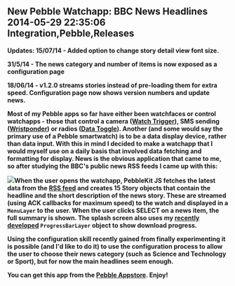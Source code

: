 New Pebble Watchapp: BBC News Headlines
2014-05-29 22:35:06
Integration,Pebble,Releases
---

<strong>Updates:
15/07/14 - Added option to change story detail view font size.

31/5/14 - The news category and number of items is now exposed as a configuration page

18/06/14 - v1.2.0 streams stories instead of pre-loading them for extra speed. Configuration page now shows version numbers and update news.

Most of my Pebble apps so far have either been watchfaces or control watchapps - those that control a camera (<a title="Watch Trigger on Google Play" href="https://play.google.com/store/apps/details?id=com.wordpress.ninedof.watchtrigger">Watch Trigger</a>), SMS sending (<a title="Wristponder on Google Play" href="https://play.google.com/store/apps/details?id=com.wordpress.ninedof.wristponder">Wristponder</a>) or radios (<a title="Data Toggle on Google Play" href="https://play.google.com/store/apps/details?id=com.wordpress.ninedof.datatoggle">Data Toggle</a>). Another (and some would say the primary use of a Pebble smartwatch) is to be a data display device, rather than data input. With this in mind I decided to make a watchapp that I would myself use on a daily basis that involved data fetching and formatting for display. News is the obvious application that came to me, so after studying the BBC's public news RSS feeds I came up with this:

![](/assets/import/media/2014/05/bbc-news.png)When the user opens the watchapp, PebbleKit JS fetches the latest data from the <a title="RSS feed" href="http://feeds.bbci.co.uk/news/rss.xml">RSS feed</a> and creates 15 Story objects that contain the headline and the short description of the news story. These are streamed (using ACK callbacks for maximum speed) to the watch and displayed in a <code>MenuLayer</code> to the user. When the user clicks SELECT on a news item, the full summary is shown. The splash screen also uses my <a title="ProgressBarLayer repo" href="https://github.com/C-D-Lewis/pebble-progressbar-layer">recently developed</a> <code>ProgressBarLayer</code> object to show download progress.

Using the configuration skill recently gained from finally experimenting it is possible (and I'd like to do it) to use the configuration process to allow the user to choose their news category (such as Science and Technology or Sport), but for now the main headlines seem enough.

You can get this app from the <a title="Appstore link" href="https://apps.getpebble.com/applications/5387b383f60819963900000e">Pebble Appstore</a>. Enjoy!

&nbsp;
